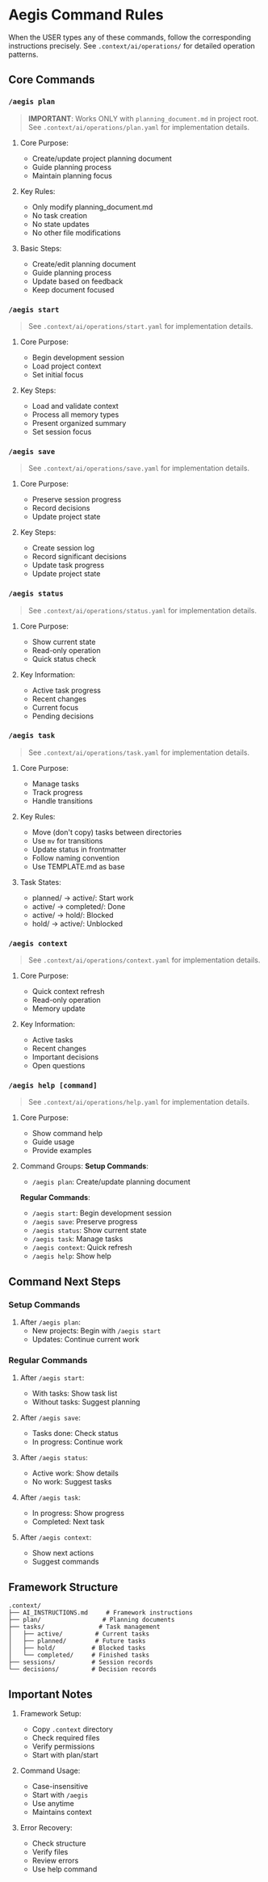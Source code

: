 # Aegis Command Rules

When the USER types any of these commands, follow the corresponding instructions precisely.
See `.context/ai/operations/` for detailed operation patterns.

## Core Commands

### `/aegis plan`
> **IMPORTANT**: Works ONLY with `planning_document.md` in project root.
> See `.context/ai/operations/plan.yaml` for implementation details.

1. Core Purpose:
   - Create/update project planning document
   - Guide planning process
   - Maintain planning focus

2. Key Rules:
   - Only modify planning_document.md
   - No task creation
   - No state updates
   - No other file modifications

3. Basic Steps:
   - Create/edit planning document
   - Guide planning process
   - Update based on feedback
   - Keep document focused

### `/aegis start`
> See `.context/ai/operations/start.yaml` for implementation details.

1. Core Purpose:
   - Begin development session
   - Load project context
   - Set initial focus

2. Key Steps:
   - Load and validate context
   - Process all memory types
   - Present organized summary
   - Set session focus

### `/aegis save`
> See `.context/ai/operations/save.yaml` for implementation details.

1. Core Purpose:
   - Preserve session progress
   - Record decisions
   - Update project state

2. Key Steps:
   - Create session log
   - Record significant decisions
   - Update task progress
   - Update project state

### `/aegis status`
> See `.context/ai/operations/status.yaml` for implementation details.

1. Core Purpose:
   - Show current state
   - Read-only operation
   - Quick status check

2. Key Information:
   - Active task progress
   - Recent changes
   - Current focus
   - Pending decisions

### `/aegis task`
> See `.context/ai/operations/task.yaml` for implementation details.

1. Core Purpose:
   - Manage tasks
   - Track progress
   - Handle transitions

2. Key Rules:
   - Move (don't copy) tasks between directories
   - Use `mv` for transitions
   - Update status in frontmatter
   - Follow naming convention
   - Use TEMPLATE.md as base

3. Task States:
   - planned/ → active/: Start work
   - active/ → completed/: Done
   - active/ → hold/: Blocked
   - hold/ → active/: Unblocked

### `/aegis context`
> See `.context/ai/operations/context.yaml` for implementation details.

1. Core Purpose:
   - Quick context refresh
   - Read-only operation
   - Memory update

2. Key Information:
   - Active tasks
   - Recent changes
   - Important decisions
   - Open questions

### `/aegis help [command]`
> See `.context/ai/operations/help.yaml` for implementation details.

1. Core Purpose:
   - Show command help
   - Guide usage
   - Provide examples

2. Command Groups:
   **Setup Commands**:
   - `/aegis plan`: Create/update planning document

   **Regular Commands**:
   - `/aegis start`: Begin development session
   - `/aegis save`: Preserve progress
   - `/aegis status`: Show current state
   - `/aegis task`: Manage tasks
   - `/aegis context`: Quick refresh
   - `/aegis help`: Show help

## Command Next Steps

### Setup Commands
1. After `/aegis plan`:
   - New projects: Begin with `/aegis start`
   - Updates: Continue current work

### Regular Commands
1. After `/aegis start`:
   - With tasks: Show task list
   - Without tasks: Suggest planning

2. After `/aegis save`:
   - Tasks done: Check status
   - In progress: Continue work

3. After `/aegis status`:
   - Active work: Show details
   - No work: Suggest tasks

4. After `/aegis task`:
   - In progress: Show progress
   - Completed: Next task

5. After `/aegis context`:
   - Show next actions
   - Suggest commands

## Framework Structure
```
.context/
├── AI_INSTRUCTIONS.md     # Framework instructions
├── plan/                 # Planning documents
├── tasks/               # Task management
│   ├── active/         # Current tasks
│   ├── planned/        # Future tasks
│   ├── hold/          # Blocked tasks
│   └── completed/     # Finished tasks
├── sessions/          # Session records
└── decisions/         # Decision records
```

## Important Notes

1. Framework Setup:
   - Copy `.context` directory
   - Check required files
   - Verify permissions
   - Start with plan/start

2. Command Usage:
   - Case-insensitive
   - Start with `/aegis`
   - Use anytime
   - Maintains context

3. Error Recovery:
   - Check structure
   - Verify files
   - Review errors
   - Use help command

